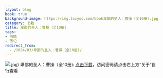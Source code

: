 ```yaml
---
layout: blog
book: true
background-image: https://img.locyoo.com/book卑鄙的圣人：曹操（全10册).jpg
category: 书籍
title: 卑鄙的圣人：曹操（全10册)
tags:
- 书籍
- 传记
redirect_from:
  - /2024/03/卑鄙的圣人：曹操（全10册)/
---
```

![](https://img.locyoo.com/book卑鄙的圣人：曹操（全10册).jpg)
卑鄙的圣人：曹操（全10册): <a name = "ref1" href="https://url18.ctfile.com/f/50983618-1045048180-3c1945?p=3619">点击下载</a>，访问密码请点击右上方“关于”自行查看